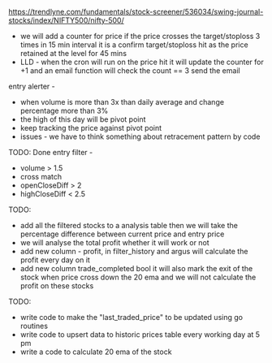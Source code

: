 https://trendlyne.com/fundamentals/stock-screener/536034/swing-journal-stocks/index/NIFTY500/nifty-500/

- we will add a counter for price if the price crosses the target/stoploss 3 times in 15 min interval it is a confirm target/stoploss hit as the price retained at the level for 45 mins 
- LLD - when the cron will run on the price hit it will update the counter for +1 and an email function will check the count == 3 send the email

entry alerter - 
- when volume is more than 3x than daily average and change percentage more than 3%
- the high of this day will be pivot point
- keep tracking the price against pivot point
- issues - we have to think something about retracement pattern by code 

TODO: Done
entry filter - 
- volume > 1.5
- cross match
- openCloseDiff > 2
- highCloseDiff < 2.5

TODO: 
 - add all the filtered stocks to a analysis table then we will take the percentage difference between current price and entry price 
 - we will analyse the total profit whether it will work or not
 - add new column - profit, in filter_history and argus will calculate the profit every day on it 
 - add new column trade_completed bool it will also mark the exit of the stock when price cross down the 20 ema and we will not calculate the profit on these stocks

TODO: 
- write code to make the "last_traded_price" to be updated using go routines
- write code to upsert data to historic prices table every working day at 5 pm
- write a code to calculate 20 ema of the stock 